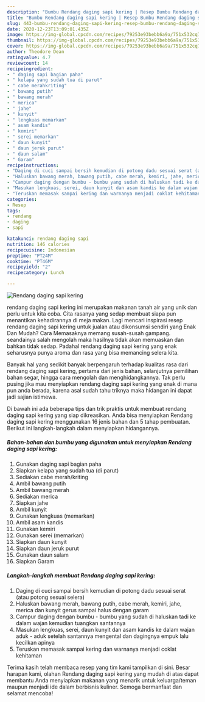 ```yaml
---
description: "Bumbu Rendang daging sapi kering | Resep Bumbu Rendang daging sapi kering Yang Enak dan Simpel"
title: "Bumbu Rendang daging sapi kering | Resep Bumbu Rendang daging sapi kering Yang Enak dan Simpel"
slug: 443-bumbu-rendang-daging-sapi-kering-resep-bumbu-rendang-daging-sapi-kering-yang-enak-dan-simpel
date: 2020-12-23T13:09:01.435Z
image: https://img-global.cpcdn.com/recipes/79253e93bebb6a9a/751x532cq70/rendang-daging-sapi-kering-foto-resep-utama.jpg
thumbnail: https://img-global.cpcdn.com/recipes/79253e93bebb6a9a/751x532cq70/rendang-daging-sapi-kering-foto-resep-utama.jpg
cover: https://img-global.cpcdn.com/recipes/79253e93bebb6a9a/751x532cq70/rendang-daging-sapi-kering-foto-resep-utama.jpg
author: Theodore Dean
ratingvalue: 4.7
reviewcount: 14
recipeingredient:
- " daging sapi bagian paha"
- " kelapa yang sudah tua di parut"
- " cabe merahkriting"
- " bawang putih"
- " bawang merah"
- " merica"
- " jahe"
- " kunyit"
- " lengkuas memarkan"
- " asam kandis"
- " kemiri"
- " serei memarkan"
- " daun kunyit"
- " daun jeruk purut"
- " daun salam"
- " Garam"
recipeinstructions:
- "Daging di cuci sampai bersih kemudian di potong dadu sesuai serat (atau potong sesuai selera)"
- "Haluskan bawang merah, bawang putih, cabe merah, kemiri, jahe, merica dan kunyit gerus sampai halus dengan garam"
- "Campur daging dengan bumbu - bumbu yang sudah di haluskan tadi ke dalam wajan kemudian tuangkan santannya"
- "Masukan lengkuas, serei, daun kunyit dan asam kandis ke dalam wajan aduk - aduk setelah santannya mengental dan dagingnya empuk lalu kecilkan apinya"
- "Teruskan memasak sampai kering dan warnanya menjadi coklat kehitaman"
categories:
- Resep
tags:
- rendang
- daging
- sapi

katakunci: rendang daging sapi 
nutrition: 146 calories
recipecuisine: Indonesian
preptime: "PT24M"
cooktime: "PT46M"
recipeyield: "2"
recipecategory: Lunch

---
```



![Rendang daging sapi kering](https://img-global.cpcdn.com/recipes/79253e93bebb6a9a/751x532cq70/rendang-daging-sapi-kering-foto-resep-utama.jpg)


rendang daging sapi kering ini merupakan makanan tanah air yang unik dan perlu untuk kita coba. Cita rasanya yang sedap membuat siapa pun menantikan kehadirannya di meja makan.
Lagi mencari inspirasi resep rendang daging sapi kering untuk jualan atau dikonsumsi sendiri yang Enak Dan Mudah? Cara Memasaknya memang susah-susah gampang. seandainya salah mengolah maka hasilnya tidak akan memuaskan dan bahkan tidak sedap. Padahal rendang daging sapi kering yang enak seharusnya punya aroma dan rasa yang bisa memancing selera kita.

Banyak hal yang sedikit banyak berpengaruh terhadap kualitas rasa dari rendang daging sapi kering, pertama dari jenis bahan, selanjutnya pemilihan bahan segar, hingga cara mengolah dan menghidangkannya. Tak perlu pusing jika mau menyiapkan rendang daging sapi kering yang enak di mana pun anda berada, karena asal sudah tahu triknya maka hidangan ini dapat jadi sajian istimewa.




Di bawah ini ada beberapa tips dan trik praktis untuk membuat rendang daging sapi kering yang siap dikreasikan. Anda bisa menyiapkan Rendang daging sapi kering menggunakan 16 jenis bahan dan 5 tahap pembuatan. Berikut ini langkah-langkah dalam menyiapkan hidangannya.

<!--inarticleads1-->

##### Bahan-bahan dan bumbu yang digunakan untuk menyiapkan Rendang daging sapi kering:

1. Gunakan  daging sapi bagian paha
1. Siapkan  kelapa yang sudah tua (di parut)
1. Sediakan  cabe merah/kriting
1. Ambil  bawang putih
1. Ambil  bawang merah
1. Sediakan  merica
1. Siapkan  jahe
1. Ambil  kunyit
1. Gunakan  lengkuas (memarkan)
1. Ambil  asam kandis
1. Gunakan  kemiri
1. Gunakan  serei (memarkan)
1. Siapkan  daun kunyit
1. Siapkan  daun jeruk purut
1. Gunakan  daun salam
1. Siapkan  Garam




<!--inarticleads2-->

##### Langkah-langkah membuat Rendang daging sapi kering:

1. Daging di cuci sampai bersih kemudian di potong dadu sesuai serat (atau potong sesuai selera)
1. Haluskan bawang merah, bawang putih, cabe merah, kemiri, jahe, merica dan kunyit gerus sampai halus dengan garam
1. Campur daging dengan bumbu - bumbu yang sudah di haluskan tadi ke dalam wajan kemudian tuangkan santannya
1. Masukan lengkuas, serei, daun kunyit dan asam kandis ke dalam wajan aduk - aduk setelah santannya mengental dan dagingnya empuk lalu kecilkan apinya
1. Teruskan memasak sampai kering dan warnanya menjadi coklat kehitaman




Terima kasih telah membaca resep yang tim kami tampilkan di sini. Besar harapan kami, olahan Rendang daging sapi kering yang mudah di atas dapat membantu Anda menyiapkan makanan yang menarik untuk keluarga/teman maupun menjadi ide dalam berbisnis kuliner. Semoga bermanfaat dan selamat mencoba!
